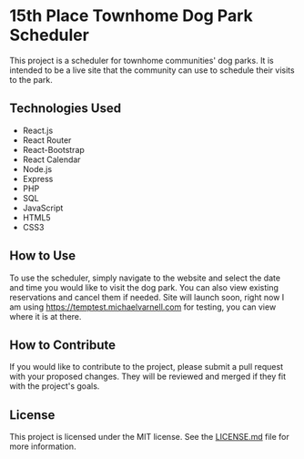 # 15th Place Townhome Dog Park Scheduler

This project is a scheduler for townhome communities' dog parks. It is intended to be a live site that the community can use to schedule their visits to the park.

## Technologies Used

- React.js
- React Router
- React-Bootstrap
- React Calendar
- Node.js
- Express
- PHP
- SQL
- JavaScript
- HTML5
- CSS3

## How to Use

To use the scheduler, simply navigate to the website and select the date and time you would like to visit the dog park. You can also view existing reservations and cancel them if needed. Site will launch soon, right now I am using https://temptest.michaelvarnell.com for testing, you can view where it is at there. 

## How to Contribute

If you would like to contribute to the project, please submit a pull request with your proposed changes. They will be reviewed and merged if they fit with the project's goals.

## License

This project is licensed under the MIT license. See the [LICENSE.md](http://license.md/) file for more information.
